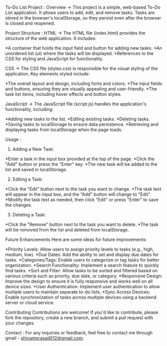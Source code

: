 To-Do List Project :
Overview ->
This project is a simple, web-based To-Do List application. It allows users to add, edit, and remove tasks. Tasks are stored in the browser's localStorage, so they persist even after the browser is closed and reopened.

Project Structure :
HTML ->
The HTML file (index.html) provides the structure of the web application. It includes:

*A container that holds the input field and button for adding new tasks.
*An unordered list (ul) where the tasks will be displayed.
*References to the CSS for styling and JavaScript for functionality.

CSS ->
The CSS file (styles.css) is responsible for the visual styling of the application. Key elements styled include:

*The overall layout and design, including fonts and colors.
*The input fields and buttons, ensuring they are visually appealing and user-friendly.
*The task list items, including hover effects and button styles.

JavaScript ->
The JavaScript file (script.js) handles the application's functionality, including:

*Adding new tasks to the list.
*Editing existing tasks.
*Deleting tasks.
*Saving tasks to localStorage to ensure data persistence.
*Retrieving and displaying tasks from localStorage when the page loads.

Usage :
1. Adding a New Task:

*Enter a task in the input box provided at the top of the page.
*Click the "Add" button or press the "Enter" key.
*The new task will be added to the list and saved in localStorage.

2. Editing a Task:

*Click the "Edit" button next to the task you want to change.
*The task text will appear in the input box, and the "Add" button will change to "Edit".
*Modify the task text as needed, then click "Edit" or press "Enter" to save the changes.

3. Deleting a Task:

*Click the "Remove" button next to the task you want to delete.
*The task will be removed from the list and deleted from localStorage.

Future Enhancements
Here are some ideas for future improvements:

*Priority Levels: Allow users to assign priority levels to tasks (e.g., high, medium, low).
*Due Dates: Add the ability to set and display due dates for tasks.
*Categories/Tags: Enable users to categorize or tag tasks for better organization.
*Search Functionality: Implement a search feature to quickly find tasks.
*Sort and Filter: Allow tasks to be sorted and filtered based on various criteria such as priority, due date, or category.
*Responsive Design: Improve the design to ensure it is fully responsive and works well on all device sizes.
*User Authentication: Implement user authentication to allow multiple users to maintain separate to-do lists.
*Sync Across Devices: Enable synchronization of tasks across multiple devices using a backend server or cloud service.

Contributing 
Contributions are welcome! If you'd like to contribute, please fork the repository, create a new branch, and submit a pull request with your changes.

Contact :
For any inquiries or feedback, feel free to contact me through gmail - shivamprasad012@gmail.com.


